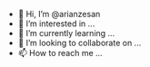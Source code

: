 - 👋 Hi, I’m @arianzesan
- 👀 I’m interested in ...
- 🌱 I’m currently learning ...
- 💞️ I’m looking to collaborate on ...
- 📫 How to reach me ...

<!---
arianzesan/arianzesan is a ✨ special ✨ repository because its `README.md` (this file) appears on your GitHub profile.
You can click the Preview link to take a look at your changes.
--->
